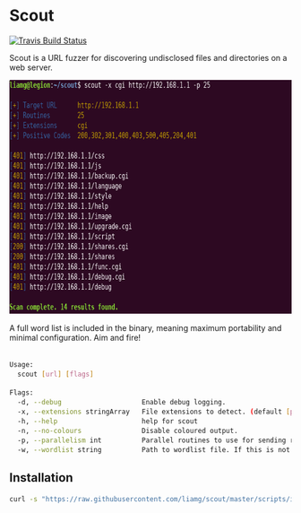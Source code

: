# Scout

[![Travis Build Status](https://travis-ci.org/liamg/scout.svg?branch=master)](https://travis-ci.org/liamg/scout)

Scout is a URL fuzzer for discovering undisclosed files and directories on a web server. 

<p align="center">
  <img width="746" height="417" src="./demo.png" />
</p>

A full word list is included in the binary, meaning maximum portability and minimal configuration. Aim and fire!

```bash

Usage:
  scout [url] [flags]

Flags:
  -d, --debug                    Enable debug logging.
  -x, --extensions stringArray   File extensions to detect. (default [php,htm,html])
  -h, --help                     help for scout
  -n, --no-colours               Disable coloured output.
  -p, --parallelism int          Parallel routines to use for sending requests. (default 10)
  -w, --wordlist string          Path to wordlist file. If this is not specified an internal wordlist will be used.

```

## Installation

```bash
curl -s "https://raw.githubusercontent.com/liamg/scout/master/scripts/install.sh" | bash
```
